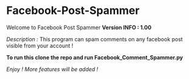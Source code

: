 # Facebook-Post-Spammer

Welcome to Facebook Post Spammer **Version INFO : 1.00**

*Description :* This program can spam comments on any facebook post visible from your account !

**To run this clone the repo and run Facebook_Comment_Spammer.py**

*Enjoy ! More features will be added !*
